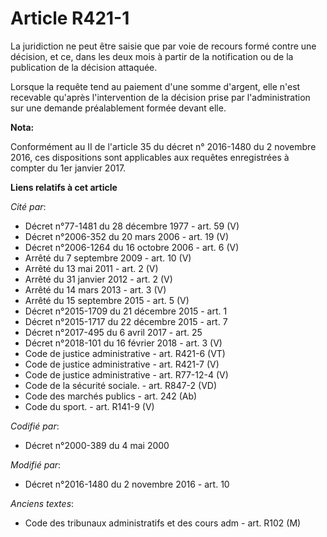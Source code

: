 # Article R421-1

La juridiction ne peut être saisie que par voie de recours formé contre une décision, et ce, dans les deux mois à partir de
la notification ou de la publication de la décision attaquée.

Lorsque la requête tend au paiement d'une somme d'argent, elle n'est recevable qu'après l'intervention de la décision prise
par l'administration sur une demande préalablement formée devant elle.

**Nota:**

Conformément au II de l'article 35 du décret n° 2016-1480 du 2 novembre 2016, ces dispositions sont applicables aux requêtes
enregistrées à compter du 1er janvier 2017.

**Liens relatifs à cet article**

_Cité par_:

  - Décret n°77-1481 du 28 décembre 1977 - art. 59 (V)
  - Décret n°2006-352 du 20 mars 2006 - art. 19 (V)
  - Décret n°2006-1264 du 16 octobre 2006 - art. 6 (V)
  - Arrêté du 7 septembre 2009 - art. 10 (V)
  - Arrêté du 13 mai 2011 - art. 2 (V)
  - Arrêté du 31 janvier 2012 - art. 2 (V)
  - Arrêté du 14 mars 2013 - art. 3 (V)
  - Arrêté du 15 septembre 2015 - art. 5 (V)
  - Décret n°2015-1709 du 21 décembre 2015 - art. 1
  - Décret n°2015-1717 du 22 décembre 2015 - art. 7
  - Décret n°2017-495 du 6 avril 2017 - art. 25
  - Décret n°2018-101 du 16 février 2018 - art. 3 (V)
  - Code de justice administrative - art. R421-6 (VT)
  - Code de justice administrative - art. R421-7 (V)
  - Code de justice administrative - art. R77-12-4 (V)
  - Code de la sécurité sociale. - art. R847-2 (VD)
  - Code des marchés publics - art. 242 (Ab)
  - Code du sport. - art. R141-9 (V)

_Codifié par_:

  - Décret n°2000-389 du 4 mai 2000

_Modifié par_:

  - Décret n°2016-1480 du 2 novembre 2016 - art. 10

_Anciens textes_:

  - Code des tribunaux administratifs et des cours adm - art. R102 (M)
